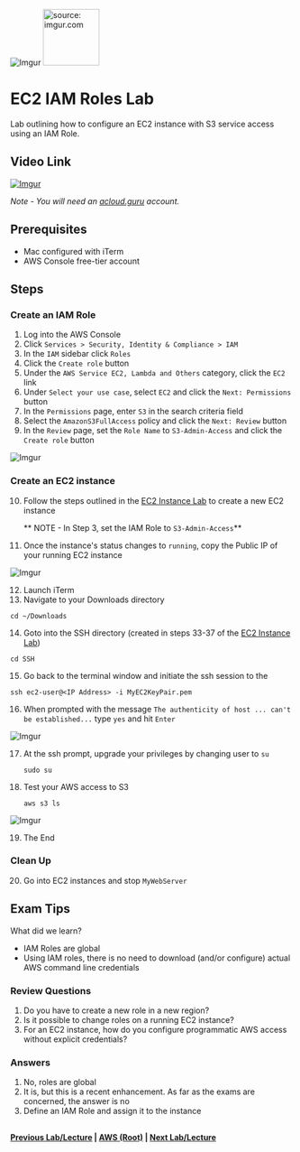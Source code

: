 ![Imgur](https://i.imgur.com/9awJmtb.png) <img src="https://i.imgur.com/GRo5Rud.png" height="100" title="source: imgur.com" />


EC2 IAM Roles Lab
======

Lab outlining how to configure an EC2 instance with S3 service access using an IAM Role.


## Video Link

[![Imgur](https://i.imgur.com/tErMrRY.png)](https://acloud.guru/course/aws-certified-solutions-architect-associate/learn/ec2/iam-roles-ec2/watch)

*Note - You will need an [acloud.guru](acloud.guru) account.*


## Prerequisites

*   Mac configured with iTerm
*   AWS Console free-tier account


## Steps

### Create an IAM Role

1.  Log into the AWS Console
2.  Click `Services > Security, Identity & Compliance > IAM`
3.  In the `IAM` sidebar click `Roles`
4.  Click the `Create role` button
5.  Under the `AWS Service EC2, Lambda and Others` category, click the `EC2` link
6.  Under `Select your use case`, select `EC2` and click the `Next: Permissions` button
7.  In the `Permissions` page, enter `S3` in the search criteria field
8.  Select the `AmazonS3FullAccess` policy and click the `Next: Review` button
9.  In the `Review` page, set the `Role Name` to `S3-Admin-Access` and click the `Create role` button

  ![Imgur](https://i.imgur.com/F55hUPs.png)


### Create an EC2 instance

10. Follow the steps outlined in the [EC2 Instance Lab](ec2-instance-lab.md) to create a new EC2 instance
    
    ** NOTE - In Step 3, set the IAM Role to `S3-Admin-Access`**
    
11.  Once the instance's status changes to `running`, copy the Public IP of your running EC2 instance
    
  ![Imgur](https://i.imgur.com/I59pebl.png)
      
12.  Launch iTerm
13.  Navigate to your Downloads directory

  ```cd ~/Downloads```

14. Goto into the SSH directory (created in steps 33-37 of the [EC2 Instance Lab](ec2-instance-lab.md))

  ```cd SSH```
  
15. Go back to the terminal window and initiate the ssh session to the <IP Address>

  ```ssh ec2-user@<IP Address> -i MyEC2KeyPair.pem```
  
16. When prompted with the message `The authenticity of host ... can't be established...` type
    `yes` and hit `Enter`

  ![Imgur](https://i.imgur.com/nSvTcn3.png)  

17. At the ssh prompt, upgrade your privileges by changing user to `su`

    ```sudo su```

18. Test your AWS access to S3

    ```aws s3 ls```

  ![Imgur](https://i.imgur.com/PTYKyZf.png)
  

19. The End
 

### Clean Up
  
20. Go into EC2 instances and stop `MyWebServer` 


## Exam Tips

What did we learn?

* IAM Roles are global
* Using IAM roles, there is no need to download (and/or configure) actual AWS command line credentials


### Review Questions

1.  Do you have to create a new role in a new region?
2.  Is it possible to change roles on a running EC2 instance?
3.  For an EC2 instance, how do you configure programmatic AWS access without explicit credentials?


### Answers

1.  No, roles are global
2.  It is, but this is a recent enhancement. As far as the exams are concerned, the answer is no
3.  Define an IAM Role and assign it to the instance


##

**[Previous Lab/Lecture](ec2-commandline-lab.md) | [AWS (Root)](../readme.adoc) | [Next Lab/Lecture](ec2-s3-regions-lab.md)** 

